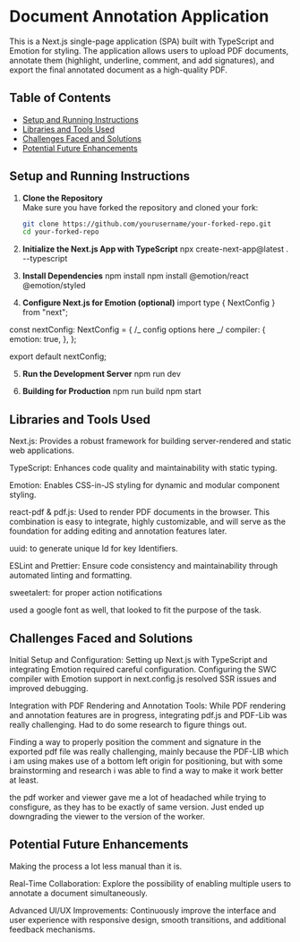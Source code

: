 # Document Annotation Application

This is a Next.js single-page application (SPA) built with TypeScript and Emotion for styling. The application allows users to upload PDF documents, annotate them (highlight, underline, comment, and add signatures), and export the final annotated document as a high-quality PDF.

## Table of Contents

- [Setup and Running Instructions](#setup-and-running-instructions)
- [Libraries and Tools Used](#libraries-and-tools-used)
- [Challenges Faced and Solutions](#challenges-faced-and-solutions)
- [Potential Future Enhancements](#potential-future-enhancements)

## Setup and Running Instructions

1. **Clone the Repository**  
   Make sure you have forked the repository and cloned your fork:
   ```bash
   git clone https://github.com/yourusername/your-forked-repo.git
   cd your-forked-repo
   ```
2. **Initialize the Next.js App with TypeScript**
   npx create-next-app@latest . --typescript

3. **Install Dependencies**
   npm install
   npm install @emotion/react @emotion/styled

4. **Configure Next.js for Emotion (optional)**
   import type { NextConfig } from "next";

const nextConfig: NextConfig = {
/_ config options here _/
compiler: {
emotion: true,
},
};

export default nextConfig;

5. **Run the Development Server**
   npm run dev

6. **Building for Production**
   npm run build
   npm start

## Libraries and Tools Used

Next.js: Provides a robust framework for building server-rendered and static web applications.

TypeScript: Enhances code quality and maintainability with static typing.

Emotion: Enables CSS-in-JS styling for dynamic and modular component styling.

react-pdf & pdf.js: Used to render PDF documents in the browser. This combination is easy to integrate, highly customizable, and will serve as the foundation for adding editing and annotation features later.

uuid: to generate unique Id for key Identifiers.

ESLint and Prettier: Ensure code consistency and maintainability through automated linting and formatting.

sweetalert: for proper action notifications

used a google font as well, that looked to fit the purpose of the task.

## Challenges Faced and Solutions

Initial Setup and Configuration:
Setting up Next.js with TypeScript and integrating Emotion required careful configuration. Configuring the SWC compiler with Emotion support in next.config.js resolved SSR issues and improved debugging.

Integration with PDF Rendering and Annotation Tools:
While PDF rendering and annotation features are in progress, integrating pdf.js and PDF-Lib was really challenging. Had to do some research to figure things out.

Finding a way to properly position the comment and signature in the exported pdf file was really challenging, mainly because the PDF-LIB which i am using makes use of a bottom left origin for positioning, but with some brainstorming and research i was able to find a way to make it work better at least.

the pdf worker and viewer gave me a lot of headached while trying to consfigure, as they has to be exactly of same version. Just ended up downgrading the viewer to the version of the worker.

## Potential Future Enhancements
Making the process a lot less manual than it is.

Real-Time Collaboration:
Explore the possibility of enabling multiple users to annotate a document simultaneously.

Advanced UI/UX Improvements:
Continuously improve the interface and user experience with responsive design, smooth transitions, and additional feedback mechanisms.
